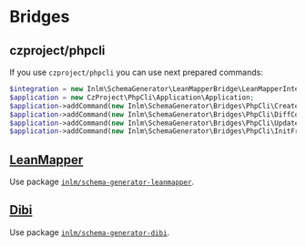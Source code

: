
# Bridges

## czproject/phpcli

If you use `czproject/phpcli` you can use next prepared commands:

```php
$integration = new Inlm\SchemaGenerator\LeanMapperBridge\LeanMapperIntegration(...);
$application = new CzProject\PhpCli\Application\Application;
$application->addCommand(new Inlm\SchemaGenerator\Bridges\PhpCli\CreateMigrationCommand($integration));
$application->addCommand(new Inlm\SchemaGenerator\Bridges\PhpCli\DiffCommand($integration));
$application->addCommand(new Inlm\SchemaGenerator\Bridges\PhpCli\UpdateDatabaseCommand($integration));
$application->addCommand(new Inlm\SchemaGenerator\Bridges\PhpCli\InitFromDatabaseCommand($integration));
```


## [LeanMapper](https://leanmapper.com/)

Use package [`inlm/schema-generator-leanmapper`](https://github.com/inlm/schema-generator-leanmapper).


## [Dibi](https://dibiphp.com/)

Use package [`inlm/schema-generator-dibi`](https://github.com/inlm/schema-generator-dibi).
